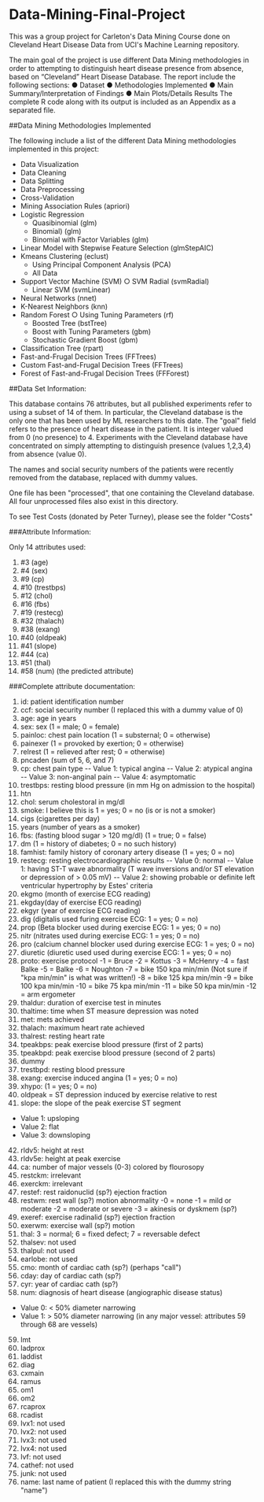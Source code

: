 # Data-Mining-Final-Project
This was a group project for Carleton's Data Mining Course done on Cleveland Heart Disease Data from UCI's Machine Learning repository. 

The main goal of the project is use different Data Mining methodologies in order to attempting to distinguish heart disease presence from absence, based on “Cleveland” Heart Disease Database. 
The report include the following sections: 
● Dataset
● Methodologies Implemented 
● Main Summary/Interpretation of Findings
● Main Plots/Details Results 
The complete R code along with its output is included as an Appendix as a separated file. 


 ##Data Mining Methodologies Implemented 
 
The following include a list of the different Data Mining methodologies implemented in this project: 
* Data Visualization  
* Data Cleaning 
* Data Splitting 
* Data Preprocessing 
* Cross-Validation 
* Mining Association Rules (apriori) 
* Logistic Regression  
  * Quasibinomial (glm)  
  * Binomial) (glm) 
  * Binomial with Factor Variables (glm)  
* Linear Model with Stepwise Feature Selection (glmStepAIC)
* Kmeans Clustering (eclust) 
  * Using Principal Component Analysis (PCA)
  * All Data 
* Support Vector Machine (SVM) ○ SVM Radial (svmRadial) 
  * Linear SVM (svmLinear)
* Neural Networks (nnet)  
* K-Nearest Neighbors (knn) 
* Random Forest ○ Using Tuning Parameters (rf)
  * Boosted Tree (bstTree)
  * Boost with Tuning Parameters (gbm) 
  * Stochastic Gradient Boost (gbm)  
* Classification Tree (rpart) 
* Fast-and-Frugal Decision Trees (FFTrees) 
* Custom Fast-and-Frugal Decision Trees (FFTrees) 
* Forest of Fast-and-Frugal Decision Trees (FFForest)



##Data Set Information:

This database contains 76 attributes, but all published experiments refer to using a subset of 14 of them. In particular, the Cleveland database is the only one that has been used by ML researchers to 
this date. The "goal" field refers to the presence of heart disease in the patient. It is integer valued from 0 (no presence) to 4. Experiments with the Cleveland database have concentrated on simply attempting to distinguish presence (values 1,2,3,4) from absence (value 0). 

The names and social security numbers of the patients were recently removed from the database, replaced with dummy values. 

One file has been "processed", that one containing the Cleveland database. All four unprocessed files also exist in this directory. 

To see Test Costs (donated by Peter Turney), please see the folder "Costs"


###Attribute Information:

Only 14 attributes used: 
1. #3 (age) 
2. #4 (sex) 
3. #9 (cp) 
4. #10 (trestbps) 
5. #12 (chol) 
6. #16 (fbs) 
7. #19 (restecg) 
8. #32 (thalach) 
9. #38 (exang) 
10. #40 (oldpeak) 
11. #41 (slope) 
12. #44 (ca) 
13. #51 (thal) 
14. #58 (num) (the predicted attribute) 

###Complete attribute documentation: 
1. id: patient identification number 
2. ccf: social security number (I replaced this with a dummy value of 0) 
3. age: age in years 
4. sex: sex (1 = male; 0 = female) 
5. painloc: chest pain location (1 = substernal; 0 = otherwise) 
6. painexer (1 = provoked by exertion; 0 = otherwise) 
7. relrest (1 = relieved after rest; 0 = otherwise) 
8. pncaden (sum of 5, 6, and 7) 
9. cp: chest pain type 
-- Value 1: typical angina 
-- Value 2: atypical angina 
-- Value 3: non-anginal pain 
-- Value 4: asymptomatic 
10. trestbps: resting blood pressure (in mm Hg on admission to the hospital) 
11. htn 
12. chol: serum cholestoral in mg/dl 
13. smoke: I believe this is 1 = yes; 0 = no (is or is not a smoker) 
14. cigs (cigarettes per day) 
15. years (number of years as a smoker) 
16. fbs: (fasting blood sugar > 120 mg/dl) (1 = true; 0 = false) 
17. dm (1 = history of diabetes; 0 = no such history) 
18. famhist: family history of coronary artery disease (1 = yes; 0 = no) 
19. restecg: resting electrocardiographic results 
    -- Value 0: normal 
    -- Value 1: having ST-T wave abnormality (T wave inversions and/or ST elevation or depression of > 0.05 mV) 
    -- Value 2: showing probable or definite left ventricular hypertrophy by Estes' criteria 
20. ekgmo (month of exercise ECG reading) 
21. ekgday(day of exercise ECG reading) 
22. ekgyr (year of exercise ECG reading) 
23. dig (digitalis used furing exercise ECG: 1 = yes; 0 = no) 
24. prop (Beta blocker used during exercise ECG: 1 = yes; 0 = no) 
25. nitr (nitrates used during exercise ECG: 1 = yes; 0 = no) 
26. pro (calcium channel blocker used during exercise ECG: 1 = yes; 0 = no) 
27. diuretic (diuretic used used during exercise ECG: 1 = yes; 0 = no) 
28. proto: exercise protocol 
    -1 = Bruce 
    -2 = Kottus 
    -3 = McHenry 
    -4 = fast Balke 
    -5 = Balke 
    -6 = Noughton 
    -7 = bike 150 kpa min/min (Not sure if "kpa min/min" is what was written!) 
    -8 = bike 125 kpa min/min 
    -9 = bike 100 kpa min/min 
   -10 = bike 75 kpa min/min 
   -11 = bike 50 kpa min/min 
   -12 = arm ergometer 
29. thaldur: duration of exercise test in minutes 
30. thaltime: time when ST measure depression was noted 
31. met: mets achieved 
32. thalach: maximum heart rate achieved 
33. thalrest: resting heart rate 
34. tpeakbps: peak exercise blood pressure (first of 2 parts) 
35. tpeakbpd: peak exercise blood pressure (second of 2 parts) 
36. dummy 
37. trestbpd: resting blood pressure 
38. exang: exercise induced angina (1 = yes; 0 = no) 
39. xhypo: (1 = yes; 0 = no) 
40. oldpeak = ST depression induced by exercise relative to rest 
41. slope: the slope of the peak exercise ST segment 
   - Value 1: upsloping 
   - Value 2: flat 
   - Value 3: downsloping 
42. rldv5: height at rest 
43. rldv5e: height at peak exercise 
44. ca: number of major vessels (0-3) colored by flourosopy 
45. restckm: irrelevant 
46. exerckm: irrelevant 
47. restef: rest raidonuclid (sp?) ejection fraction 
48. restwm: rest wall (sp?) motion abnormality 
  -0 = none 
  -1 = mild or moderate 
  -2 = moderate or severe 
  -3 = akinesis or dyskmem (sp?) 
49. exeref: exercise radinalid (sp?) ejection fraction 
50. exerwm: exercise wall (sp?) motion 
51. thal: 3 = normal; 6 = fixed defect; 7 = reversable defect 
52. thalsev: not used 
53. thalpul: not used 
54. earlobe: not used 
55. cmo: month of cardiac cath (sp?) (perhaps "call") 
56. cday: day of cardiac cath (sp?) 
57. cyr: year of cardiac cath (sp?) 
58. num: diagnosis of heart disease (angiographic disease status) 
  - Value 0: < 50% diameter narrowing 
  - Value 1: > 50% diameter narrowing 
(in any major vessel: attributes 59 through 68 are vessels) 
59. lmt 
60. ladprox 
61. laddist 
62. diag 
63. cxmain 
64. ramus 
65. om1 
66. om2 
67. rcaprox 
68. rcadist 
69. lvx1: not used 
70. lvx2: not used 
71. lvx3: not used 
72. lvx4: not used 
73. lvf: not used 
74. cathef: not used 
75. junk: not used 
76. name: last name of patient (I replaced this with the dummy string "name")
